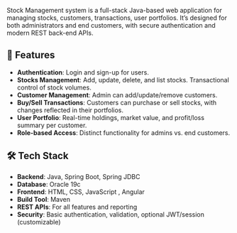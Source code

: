 Stock Management system is a full-stack Java-based web application for managing stocks, customers, transactions, user portfolios. It’s designed for both administrators and end customers, with secure authentication and modern REST back-end APIs.

## 🚀 Features

- **Authentication**: Login and sign-up for users.
- **Stocks Management**: Add, update, delete, and list stocks. Transactional control of stock volumes.
- **Customer Management**: Admin can add/update/remove customers.
- **Buy/Sell Transactions**: Customers can purchase or sell stocks, with changes reflected in their portfolios.
- **User Portfolio**: Real-time holdings, market value, and profit/loss summary per customer.
- **Role-based Access**: Distinct functionality for admins vs. end customers.

## 🛠 Tech Stack

- **Backend**: Java, Spring Boot, Spring JDBC
- **Database**: Oracle 19c
- **Frontend**: HTML, CSS, JavaScript , Angular
- **Build Tool**: Maven
- **REST APIs**: For all features and reporting
- **Security**: Basic authentication, validation, optional JWT/session (customizable)

